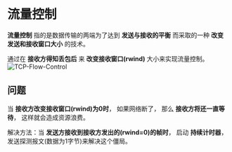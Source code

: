 # 流量控制
**流量控制** 指的是数据传输的两端为了达到 **发送与接收的平衡** 而采取的一种 **改变发送和接收窗口大小** 的技术。

通过在 **接收方得知丢包后** 来 **改变接收窗口(rwind)** 大小来实现流量控制。
![TCP-Flow-Control](/assets/TCP-Flow-Control.png)

## 问题
当 **接收方改变接收窗口(rwind)为0时**， 如果网络断了， 那么 **接收方将还一直等待**， 这样就会造成资源浪费。

解决方法：当 **发送方接收到接收方发出的(rwind=0)的帧时**， 启动 **持续计时器**， 发送探测报文(数据为1字节)来解决这个僵局。
